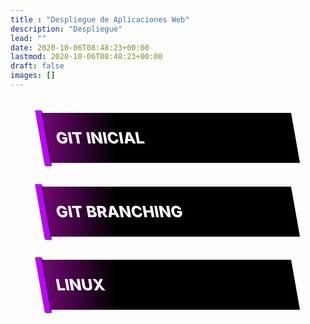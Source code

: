 ```yaml
---
title : "Despliegue de Aplicaciones Web"
description: "Despliegue"
lead: ""
date: 2020-10-06T08:48:23+00:00
lastmod: 2020-10-06T08:48:23+00:00
draft: false
images: []
---
```



<style>
[data-dark-mode] body .card {
    background: #45484b;
}
main {
    margin-left: auto;
    margin-right: auto;
    max-width: 600px;
    padding: 0 5vw;
}
a.card {
    display: block;
    text-decoration: none;
    font-weight: 800;
    font-size: 3.5vw;
    text-align: left;
    text-transform: uppercase;
    padding: 1em 1em;
    margin-top: 1.5em;
}
a.card {
    color: white;
    transform: skew(10deg);
    background: linear-gradient(100deg, rgb(124, 8, 128) 0%, rgb(0, 0, 0) 30%);
}
a.card:hover {
    background: #6a0d8c;
}
@media screen and (min-width: 700px) {
    a.card {
        font-size: 25px;
    }
}
a.card::before {
    content: '';
    position: absolute;
    left: -1px;
    bottom: -5%;
    height: 110%;
    width: 10px;
    background: #bc03ff;
    box-shadow: 1px 1px 2px black;
    z-index: 2;
}
</style>
<main>
  <a class="card" href="https://docs.google.com/presentation/d/1PFH06HvcHpF-GwIqEPxYOD2q9CDh80hQ/edit?usp=sharing&ouid=107317849449267205654&rtpof=true&sd=true">Git inicial</a>
  <a class="card" href="https://docs.google.com/presentation/d/1oivy43-OaRixS_1HrmsXmEu49vFxb2fl/edit#slide=id.p1">Git branching</a>
  <a class="card" href="/linux/configuracion-inicial/">Linux</a>
<!--<a class="card" href="https://blu3r4y.github.io/python-for-java-developers/">Python →</a>-->
</main>
